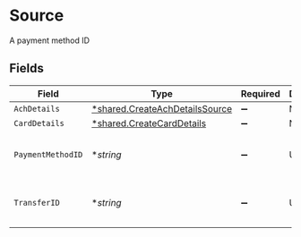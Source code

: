 # Source

A payment method ID


## Fields

| Field                                                                           | Type                                                                            | Required                                                                        | Description                                                                     | Example                                                                         |
| ------------------------------------------------------------------------------- | ------------------------------------------------------------------------------- | ------------------------------------------------------------------------------- | ------------------------------------------------------------------------------- | ------------------------------------------------------------------------------- |
| `AchDetails`                                                                    | [*shared.CreateAchDetailsSource](../../models/shared/createachdetailssource.md) | :heavy_minus_sign:                                                              | N/A                                                                             |                                                                                 |
| `CardDetails`                                                                   | [*shared.CreateCardDetails](../../models/shared/createcarddetails.md)           | :heavy_minus_sign:                                                              | N/A                                                                             |                                                                                 |
| `PaymentMethodID`                                                               | **string*                                                                       | :heavy_minus_sign:                                                              | UUID v4                                                                         | ec7e1848-dc80-4ab0-8827-dd7fc0737b43                                            |
| `TransferID`                                                                    | **string*                                                                       | :heavy_minus_sign:                                                              | UUID v4                                                                         | ec7e1848-dc80-4ab0-8827-dd7fc0737b43                                            |